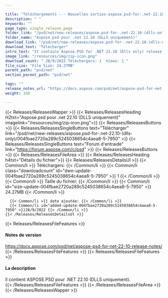 ```yaml
---

title: "Téléchargements --- Nouvelles sorties-aspose.psd-for-.net-22.10- (DLLS-Only)"
description: " "
keywords: ""
page_type: single_release_page
folder_link: "/psd/net/new-releases/aspose.psd-for-.net-22.10-(dlls-only)/"
folder_name: "Aspose.psd pour .net 22.10 (DLLS uniquement)"
download_link: "/psd/net/new-releases/aspose.psd-for-.net-22.10-(dlls-only)/004fbae2720a289c5245038654c4aea8-5-7950"
download_text: "Télécharger"
intro_text: "It contains Aspose.PSD for .NET 22.10 (Dlls only) release."
image_link: "/resources/img/zip-icon.png"
download_count: " 28/9/2022 Téléchargers: 1  Views: 1 "
file_size: "File Size: 24.27MB"
parent_path: "psd/net"
section_parent_path: "psd/net"

tags: ""
release_notes_url: "https://docs.aspose.com/psd/net/aspose-psd-for-net-22-10-release-notes/"
weight: 168

---
```


{{< Releases/ReleasesWapper >}}
  {{< Releases/ReleasesHeading H2txt="Aspose.psd pour .net 22.10 (DLLS uniquement)" imagelink="/resources/img/zip-icon.png">}}
  {{< Releases/ReleasesButtons >}}
    {{< Releases/ReleasesSingleButtons text="Télécharger" link="/psd/net/new-releases/aspose.psd-for-.net-22.10-(dlls-only)/004fbae2720a289c5245038654c4aea8-5-7950" >}}
    {{< Releases/ReleasesSingleButtons text="Forum d'entraide" link="https://forum.aspose.com/c/psd" >}}
  {{< Releases/ReleasesButtons >}}
  {{< Releases/ReleasesFileArea >}}
    {{< Releases/ReleasesHeading h4txt="Détails du fichier">}}
    {{< Releases/ReleasesDetailsUl >}}
      {{< Common/li >}} Téléchargers: {{< /Common/li >}}
      {{< Common/li class="downloadcount" id="dwn-update-004fbae2720a289c5245038654c4aea8-5-7950" >}} 1 {{< /Common/li >}}
      {{< Common/li >}} Taille du fichier: {{< /Common/li >}}
      {{< Common/li id="size-update-004fbae2720a289c5245038654c4aea8-5-7950" >}} 24.27MB {{< /Common/li >}}

      {{< Common/li >}} date ajoutée: {{< /Common/li >}}
      {{< Common/li id="added-update-004fbae2720a289c5245038654c4aea8-5-7950" >}}28/9/2022 {{< /Common/li >}}
    {{< /Releases/ReleasesDetailsUl >}}

  {{< Releases/ReleasesFileFeatures >}}
      <h4>Notes de version</h4><div><a href='https://docs.aspose.com/psd/net/aspose-psd-for-net-22-10-release-notes/'>https://docs.aspose.com/psd/net/aspose-psd-for-net-22-10-release-notes/</a></div>
  {{< /Releases/ReleasesFileFeatures >}}
  {{< Releases/ReleasesFileFeatures >}}
      <h4>La description</h4><div class="HTMLDescription">Il contient ASPOSE.PSD pour .NET 22.10 (DLLS uniquement).</div>
  {{< /Releases/ReleasesFileFeatures >}}
 {{< /Releases/ReleasesFileArea >}}
{{< /Releases/ReleasesWapper >}}


